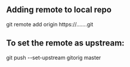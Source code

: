 ## Adding remote to local repo

git remote add origin https://.......git

## To set the remote as upstream:

git push --set-upstream gitorig master
